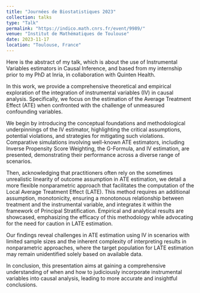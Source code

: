 ```yaml
---
title: "Journées de Biostatistiques 2023"
collection: talks
type: "Talk"
permalink: "https://indico.math.cnrs.fr/event/9989/"
venue: "Institut de Mathématiques de Toulouse"
date: 2023-11-17
location: "Toulouse, France"
---
```


Here is the abstract of my talk, which is about the use of Instrumental Variables estimators in Causal Inference, and based from my internship prior to my PhD at Inria, in collaboration with Quinten Health.

In this work, we provide a comprehensive theoretical and empirical exploration of the integration of instrumental variables (IV) in causal analysis. Specifically, we focus on the estimation of the Average Treatment Effect (ATE) when confronted with the challenge of unmeasured confounding variables.

We begin by introducing the conceptual foundations and methodological underpinnings of the IV estimator, highlighting the critical assumptions, potential violations, and strategies for mitigating such violations. Comparative simulations involving well-known ATE estimators, including Inverse Propensity Score Weighting, the G-Formula, and IV estimation, are presented, demonstrating their performance across a diverse range of scenarios.

Then, acknowledging that practitioners often rely on the sometimes unrealistic linearity of outcome assumption in ATE estimation, we detail a more flexible nonparametric approach that facilitates the computation of the Local Average Treatment Effect (LATE). This method requires an additional assumption, monotonicity, ensuring a monotonous relationship between treatment and the instrumental variable, and integrates it within the framework of Principal Stratification. Empirical and analytical results are showcased, emphasizing the efficacy of this methodology while advocating for the need for caution in LATE estimation.

Our findings reveal challenges in ATE estimation using IV in scenarios with limited sample sizes and the inherent complexity of interpreting results in nonparametric approaches, where the target population for LATE estimation may remain unidentified solely based on available data.

In conclusion, this presentation aims at gaining a comprehensive understanding of when and how to judiciously incorporate instrumental variables into causal analysis, leading to more accurate and insightful conclusions.